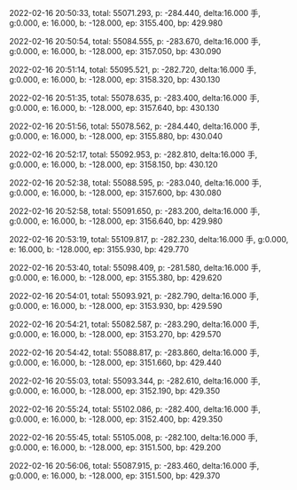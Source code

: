 2022-02-16 20:50:33, total: 55071.293, p: -284.440, delta:16.000 手, g:0.000, e: 16.000, b: -128.000, ep: 3155.400, bp: 429.980

2022-02-16 20:50:54, total: 55084.555, p: -283.670, delta:16.000 手, g:0.000, e: 16.000, b: -128.000, ep: 3157.050, bp: 430.090

2022-02-16 20:51:14, total: 55095.521, p: -282.720, delta:16.000 手, g:0.000, e: 16.000, b: -128.000, ep: 3158.320, bp: 430.130

2022-02-16 20:51:35, total: 55078.635, p: -283.400, delta:16.000 手, g:0.000, e: 16.000, b: -128.000, ep: 3157.640, bp: 430.130

2022-02-16 20:51:56, total: 55078.562, p: -284.440, delta:16.000 手, g:0.000, e: 16.000, b: -128.000, ep: 3155.880, bp: 430.040

2022-02-16 20:52:17, total: 55092.953, p: -282.810, delta:16.000 手, g:0.000, e: 16.000, b: -128.000, ep: 3158.150, bp: 430.120

2022-02-16 20:52:38, total: 55088.595, p: -283.040, delta:16.000 手, g:0.000, e: 16.000, b: -128.000, ep: 3157.600, bp: 430.080

2022-02-16 20:52:58, total: 55091.650, p: -283.200, delta:16.000 手, g:0.000, e: 16.000, b: -128.000, ep: 3156.640, bp: 429.980

2022-02-16 20:53:19, total: 55109.817, p: -282.230, delta:16.000 手, g:0.000, e: 16.000, b: -128.000, ep: 3155.930, bp: 429.770

2022-02-16 20:53:40, total: 55098.409, p: -281.580, delta:16.000 手, g:0.000, e: 16.000, b: -128.000, ep: 3155.380, bp: 429.620

2022-02-16 20:54:01, total: 55093.921, p: -282.790, delta:16.000 手, g:0.000, e: 16.000, b: -128.000, ep: 3153.930, bp: 429.590

2022-02-16 20:54:21, total: 55082.587, p: -283.290, delta:16.000 手, g:0.000, e: 16.000, b: -128.000, ep: 3153.270, bp: 429.570

2022-02-16 20:54:42, total: 55088.817, p: -283.860, delta:16.000 手, g:0.000, e: 16.000, b: -128.000, ep: 3151.660, bp: 429.440

2022-02-16 20:55:03, total: 55093.344, p: -282.610, delta:16.000 手, g:0.000, e: 16.000, b: -128.000, ep: 3152.190, bp: 429.350

2022-02-16 20:55:24, total: 55102.086, p: -282.400, delta:16.000 手, g:0.000, e: 16.000, b: -128.000, ep: 3152.400, bp: 429.350

2022-02-16 20:55:45, total: 55105.008, p: -282.100, delta:16.000 手, g:0.000, e: 16.000, b: -128.000, ep: 3151.500, bp: 429.200

2022-02-16 20:56:06, total: 55087.915, p: -283.460, delta:16.000 手, g:0.000, e: 16.000, b: -128.000, ep: 3151.500, bp: 429.370